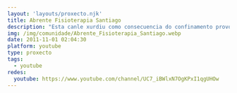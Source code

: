 ```yaml
---
layout: 'layouts/proxecto.njk'
title: Abrente Fisioterapia Santiago
description: "Esta canle xurdiu como consecuencia do confinamento provocado pola pandemia orixinada polo Covid-19. Dadas as circunstancias, estos vídeos, presentan exercicios orientados a mellorar a funcionalidade global de persoas de calquera idade. Están programados atendendo ás limitacións que xurden a nivel físico coa falta de mobilidade, ao non poder saír da casa, permanencia durante moito tempo na mesma posición, derivado do teletraballo... E outros moitos aspectos que dende o punto de vista emocional repercuten a nivel físico.\nTodos os exercicios son realizados e explicados pola Fisioterapeuta Puri López Presedo, colexiada do Colexio Oficial de Fisioterapeutas de Galicia. \nOs vídeos teñen como obxectivo facilitar a realización de exercicios de mobilización, flexibilización e tonificación. Nos que se indica cal é a posición adecuada e o modo de execución correcto. \nTodos os vídeos están realizados en Galego.\n#youtubeiros #youtubeiras"
img: /img/comunidade/Abrente_Fisioterapia_Santiago.webp
date: 2011-11-01 02:04:30
platform: youtube
type: proxecto
tags:
  - youtube
redes:
  youtube: https://www.youtube.com/channel/UC7_iBWlxN7OgKPxI1qgUHOw
---
```

